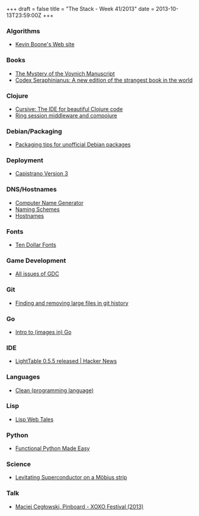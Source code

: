 +++
draft = false
title = "The Stack - Week 41/2013"
date = 2013-10-13T23:59:00Z
+++



### Algorithms

 - [Kevin Boone's Web site][Kevinbooneswebsite]

[Kevinbooneswebsite]: http://kevinboone.net/bayes.html


### Books

 - [The Mystery of the Voynich Manuscript][Theunreadthemysteryofthevoynichmanuscriptthenewyorker]
 - [Codex Seraphinianus: A new edition of the strangest book in the world][Dangerousmindscodexseraphinianusaneweditionofthestrangestbookintheworld]

[Theunreadthemysteryofthevoynichmanuscriptthenewyorker]: http://www.newyorker.com/online/blogs/books/2013/07/the-unread-the-mystery-of-the-voynich-manuscript.html
[Dangerousmindscodexseraphinianusaneweditionofthestrangestbookintheworld]: http://dangerousminds.net/comments/codex_seraphinianus_a_new_edition_of_the_strangest_book_in_the_world


### Clojure

 - [Cursive: The IDE for beautiful Clojure code][Cursivetheideforbeautifulclojurecode]
 - [Ring session middleware and compojure][Ringsessionmiddlewareandcompojure]

[Cursivetheideforbeautifulclojurecode]: http://cursiveclojure.com/
[Ringsessionmiddlewareandcompojure]: http://narhinen.net/2013/09/25/Sessions-with-compojure.html


### Debian/Packaging

 - [Packaging tips for unofficial Debian packages][Packagingtipsforunofficialdebianpackages]

[Packagingtipsforunofficialdebianpackages]: http://people.debian.org/~calvin/unofficial/


### Deployment

 - [Capistrano Version 3][Capistranoversion3medium]

[Capistranoversion3medium]: https://medium.com/p/ba896a142ac


### DNS/Hostnames

 - [Computer Name Generator][Computernamegenerator]
 - [Naming Schemes][Namingschemes]
 - [Hostnames][hostnameserco]

[Computernamegenerator]: http://computernamer.com/
[Namingschemes]: http://namingschemes.com/
[hostnameserco]: http://seriss.com/people/erco/unixtools/hostnames.html


### Fonts

 - [Ten Dollar Fonts][Tendollarfontshome]

[Tendollarfontshome]: http://tendollarfonts.com/?v


### Game Development

 - [All issues of GDC][Gdcvault]

[Gdcvault]: http://gdcvault.com/gdmag


### Git

 - [Finding and removing large files in git history][Abstractivatefindingandremovinglargefilesingithistory]

[Abstractivatefindingandremovinglargefilesingithistory]: http://blog.jessitron.com/2013/08/finding-and-removing-large-files-in-git.html


### Go

 - [Intro to (images in) Go][Pheelickscomintrotoimagesingopart1]

[Pheelickscomintrotoimagesingopart1]: http://www.pheelicks.com/2013/10/intro-to-images-in-go-part-1/


### IDE

 - [LightTable 0.5.5 released | Hacker News][Lighttable055releasedhackernews]

[Lighttable055releasedhackernews]: https://news.ycombinator.com/item?id=6535767


### Languages

 - [Clean (programming language)][Cleanprogramminglanguagewikipediathefreeencyclopedia]

[Cleanprogramminglanguagewikipediathefreeencyclopedia]: http://en.wikipedia.org/wiki/Clean_(programming_language)


### Lisp

 - [Lisp Web Tales][Lispwebtales]

[Lispwebtales]: http://lispwebtales.ppenev.com/


### Python

 - [Functional Python Made Easy][Functionalpythonmadeeasyhackflow]

[Functionalpythonmadeeasyhackflow]: http://hackflow.com/blog/2013/10/13/functional-python-made-easy/


### Science

 - [Levitating Superconductor on a Möbius strip][Levitatingsuperconductoronambiusstripyoutube]

[Levitatingsuperconductoronambiusstripyoutube]: https://www.youtube.com/watch?v=zPqEEZa2Gis


### Talk

 - [Maciej Cegłowski, Pinboard - XOXO Festival (2013)][Maciejcegowskipinboardxoxofestival2013youtube]

[Maciejcegowskipinboardxoxofestival2013youtube]: http://www.youtube.com/watch?v=eky5uKILXtM